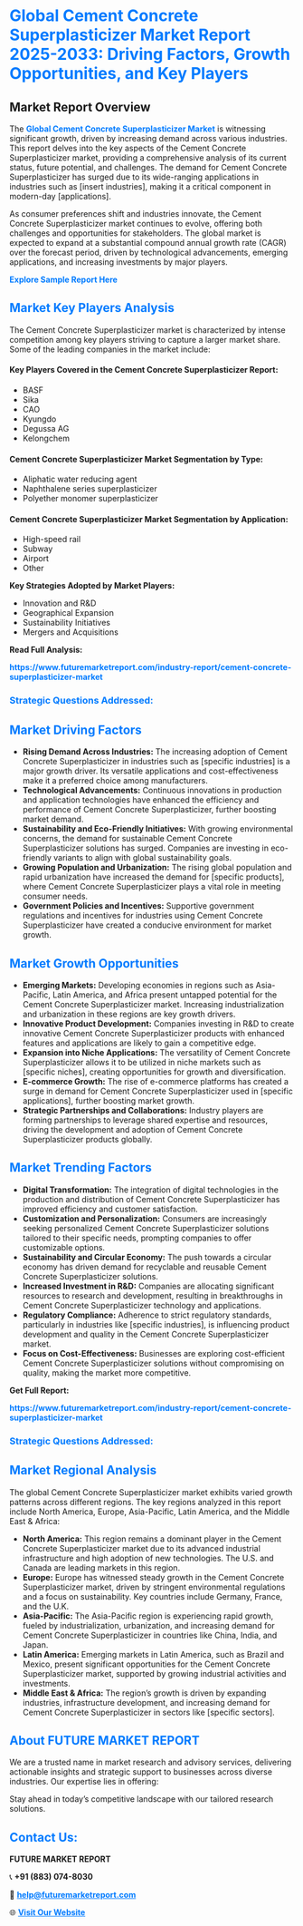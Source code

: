 <h1 style="color: #007BFF;">Global Cement Concrete Superplasticizer Market Report 2025-2033: Driving Factors, Growth Opportunities, and Key Players</h1>

<section id="overview">
<h2>Market Report Overview</h2>
<p>The <a href="https://www.futuremarketreport.com/industry-report/cement-concrete-superplasticizer-market" style="color: #007BFF; text-decoration: none;"><strong>Global Cement Concrete Superplasticizer Market</strong></a> is witnessing significant growth, driven by increasing demand across various industries. This report delves into the key aspects of the Cement Concrete Superplasticizer market, providing a comprehensive analysis of its current status, future potential, and challenges. The demand for Cement Concrete Superplasticizer has surged due to its wide-ranging applications in industries such as [insert industries], making it a critical component in modern-day [applications].</p>
<p>As consumer preferences shift and industries innovate, the Cement Concrete Superplasticizer market continues to evolve, offering both challenges and opportunities for stakeholders. The global market is expected to expand at a substantial compound annual growth rate (CAGR) over the forecast period, driven by technological advancements, emerging applications, and increasing investments by major players.</p>
</section>

<section id="overview">
<p><a href="https://www.futuremarketreport.com/request-sample/reportId=44280" style="color: #007BFF; text-decoration: none;"><strong>Explore Sample Report Here</strong></a></p>
</section>

<section id="key-players">
<h2 style="color: #007BFF;">Market Key Players Analysis</h2>
<p>The Cement Concrete Superplasticizer market is characterized by intense competition among key players striving to capture a larger market share. Some of the leading companies in the market include:</p>
<h4>Key Players Covered in the Cement Concrete Superplasticizer Report:</h4>
<ul><li>BASF</li><li>Sika</li><li>CAO</li><li>Kyungdo</li><li>Degussa AG</li><li>Kelongchem</li></ul>
<h4>Cement Concrete Superplasticizer Market Segmentation by Type:</h4>
<ul><li>Aliphatic water reducing agent</li><li>Naphthalene series superplasticizer</li><li>Polyether monomer superplasticizer</li></ul>

<h4>Cement Concrete Superplasticizer Market Segmentation by Application:</h4>
<ul><li>High-speed rail</li><li>Subway</li><li>Airport</li><li>Other</li></ul>
<p><strong>Key Strategies Adopted by Market Players:</strong></p>
<ul>
<li>Innovation and R&D</li>
<li>Geographical Expansion</li>
<li>Sustainability Initiatives</li>
<li>Mergers and Acquisitions</li>
</ul>
</section>

<section>
<p><strong>Read Full Analysis: </strong></p><a href="https://www.futuremarketreport.com/industry-report/cement-concrete-superplasticizer-market" style="color: #007BFF; text-decoration: none;"><strong>https://www.futuremarketreport.com/industry-report/cement-concrete-superplasticizer-market</strong></a>
<h3 style="color: #007BFF;">Strategic Questions Addressed:</h3>
</section>

<section id="driving-factors">
<h2 style="color: #007BFF;">Market Driving Factors</h2>
<ul>
<li><strong>Rising Demand Across Industries:</strong> The increasing adoption of Cement Concrete Superplasticizer in industries such as [specific industries] is a major growth driver. Its versatile applications and cost-effectiveness make it a preferred choice among manufacturers.</li>
<li><strong>Technological Advancements:</strong> Continuous innovations in production and application technologies have enhanced the efficiency and performance of Cement Concrete Superplasticizer, further boosting market demand.</li>
<li><strong>Sustainability and Eco-Friendly Initiatives:</strong> With growing environmental concerns, the demand for sustainable Cement Concrete Superplasticizer solutions has surged. Companies are investing in eco-friendly variants to align with global sustainability goals.</li>
<li><strong>Growing Population and Urbanization:</strong> The rising global population and rapid urbanization have increased the demand for [specific products], where Cement Concrete Superplasticizer plays a vital role in meeting consumer needs.</li>
<li><strong>Government Policies and Incentives:</strong> Supportive government regulations and incentives for industries using Cement Concrete Superplasticizer have created a conducive environment for market growth.</li>
</ul>
</section>

<section id="growth-opportunities">
<h2 style="color: #007BFF;">Market Growth Opportunities</h2>
<ul>
<li><strong>Emerging Markets:</strong> Developing economies in regions such as Asia-Pacific, Latin America, and Africa present untapped potential for the Cement Concrete Superplasticizer market. Increasing industrialization and urbanization in these regions are key growth drivers.</li>
<li><strong>Innovative Product Development:</strong> Companies investing in R&D to create innovative Cement Concrete Superplasticizer products with enhanced features and applications are likely to gain a competitive edge.</li>
<li><strong>Expansion into Niche Applications:</strong> The versatility of Cement Concrete Superplasticizer allows it to be utilized in niche markets such as [specific niches], creating opportunities for growth and diversification.</li>
<li><strong>E-commerce Growth:</strong> The rise of e-commerce platforms has created a surge in demand for Cement Concrete Superplasticizer used in [specific applications], further boosting market growth.</li>
<li><strong>Strategic Partnerships and Collaborations:</strong> Industry players are forming partnerships to leverage shared expertise and resources, driving the development and adoption of Cement Concrete Superplasticizer products globally.</li>
</ul>
</section>

<section id="trending-factors">
<h2 style="color: #007BFF;">Market Trending Factors</h2>
<ul>
<li><strong>Digital Transformation:</strong> The integration of digital technologies in the production and distribution of Cement Concrete Superplasticizer has improved efficiency and customer satisfaction.</li>
<li><strong>Customization and Personalization:</strong> Consumers are increasingly seeking personalized Cement Concrete Superplasticizer solutions tailored to their specific needs, prompting companies to offer customizable options.</li>
<li><strong>Sustainability and Circular Economy:</strong> The push towards a circular economy has driven demand for recyclable and reusable Cement Concrete Superplasticizer solutions.</li>
<li><strong>Increased Investment in R&D:</strong> Companies are allocating significant resources to research and development, resulting in breakthroughs in Cement Concrete Superplasticizer technology and applications.</li>
<li><strong>Regulatory Compliance:</strong> Adherence to strict regulatory standards, particularly in industries like [specific industries], is influencing product development and quality in the Cement Concrete Superplasticizer market.</li>
<li><strong>Focus on Cost-Effectiveness:</strong> Businesses are exploring cost-efficient Cement Concrete Superplasticizer solutions without compromising on quality, making the market more competitive.</li>
</ul>
</section>

<section>
<p><strong>Get Full Report: </strong></p><a href="https://www.futuremarketreport.com/industry-report/cement-concrete-superplasticizer-market" style="color: #007BFF; text-decoration: none;"><strong>https://www.futuremarketreport.com/industry-report/cement-concrete-superplasticizer-market</strong></a>
<h3 style="color: #007BFF;">Strategic Questions Addressed:</h3>
</section>


<section id="regional-analysis">
<h2 style="color: #007BFF;">Market Regional Analysis</h2>
<p>The global Cement Concrete Superplasticizer market exhibits varied growth patterns across different regions. The key regions analyzed in this report include North America, Europe, Asia-Pacific, Latin America, and the Middle East & Africa:</p>
<ul>
<li><strong>North America:</strong> This region remains a dominant player in the Cement Concrete Superplasticizer market due to its advanced industrial infrastructure and high adoption of new technologies. The U.S. and Canada are leading markets in this region.</li>
<li><strong>Europe:</strong> Europe has witnessed steady growth in the Cement Concrete Superplasticizer market, driven by stringent environmental regulations and a focus on sustainability. Key countries include Germany, France, and the U.K.</li>
<li><strong>Asia-Pacific:</strong> The Asia-Pacific region is experiencing rapid growth, fueled by industrialization, urbanization, and increasing demand for Cement Concrete Superplasticizer in countries like China, India, and Japan.</li>
<li><strong>Latin America:</strong> Emerging markets in Latin America, such as Brazil and Mexico, present significant opportunities for the Cement Concrete Superplasticizer market, supported by growing industrial activities and investments.</li>
<li><strong>Middle East & Africa:</strong> The region’s growth is driven by expanding industries, infrastructure development, and increasing demand for Cement Concrete Superplasticizer in sectors like [specific sectors].</li>
</ul>
</section>

<footer>
<h2 style="color: #007BFF;">About FUTURE MARKET REPORT</h2>
<p>We are a trusted name in market research and advisory services, delivering actionable insights and strategic support to businesses across diverse industries. Our expertise lies in offering:</p>

<p>Stay ahead in today’s competitive landscape with our tailored research solutions.</p>

<h2 style="color: #007BFF;">Contact Us:</h2>
<p><strong>FUTURE MARKET REPORT</strong></p>
<p>📞 <strong>+91 (883) 074-8030</strong></p>
<p>📧 <strong><a href="mailto:help@futuremarketreport.com" style="color: #007BFF;">help@futuremarketreport.com</a></strong></p>
<p>🌐 <strong><a href="https://www.futuremarketreport.com/" style="color: #007BFF;">Visit Our Website</a></strong></p>
</footer>